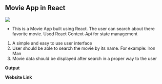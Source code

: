  
## Movie App in React ##
![](https://img.shields.io/badge/-Task---brightgreen)

- This is a Movie App built using React. The user can search about there favorite movie. Used React Context-Api for state management  

1. A simple and easy to use user interface
2. User should be able to search the movie by its name. For example: Iron Man
3. Movie data should be displayed after search in a proper way to the user



**Output**


**Website Link**


